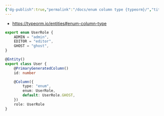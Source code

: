 ```yaml
---
{"dg-publish":true,"permalink":"/docs/enum column type {typeorm}/","title":"enum column type {typeorm}"}
---
```


- <https://typeorm.io/entities#enum-column-type>

```typescript
export enum UserRole {
    ADMIN = "admin",
    EDITOR = "editor",
    GHOST = "ghost",
}

@Entity()
export class User {
    @PrimaryGeneratedColumn()
    id: number

    @Column({
        type: "enum",
        enum: UserRole,
        default: UserRole.GHOST,
    })
    role: UserRole
}
```
